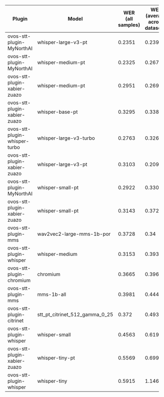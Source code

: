 |Plugin|Model|WER<br>(all samples)| WER<br>(average across datasets) | Damerau Similarity | Score |
|-----|-----|--------------------|----------------------------------|--------------------|-------|
| ovos-stt-plugin-MyNorthAI | whisper-large-v3-pt | 0.2351 | 0.2392 | 0.8422 | 64.2473 |
| ovos-stt-plugin-MyNorthAI | whisper-medium-pt | 0.2325 | 0.267 | 0.8551 | 64.1546 |
| ovos-stt-plugin-xabier-zuazo | whisper-medium-pt | 0.2951 | 0.2696 | 0.8879 | 63.7182 |
| ovos-stt-plugin-xabier-zuazo | whisper-base-pt | 0.3295 | 0.3382 | 0.9048 | 60.2755 |
| ovos-stt-plugin-whisper-turbo | whisper-large-v3-turbo | 0.2763 | 0.3265 | 0.8589 | 60.0026 |
| ovos-stt-plugin-xabier-zuazo | whisper-large-v3-pt | 0.3103 | 0.2096 | 0.7813 | 57.8218 |
| ovos-stt-plugin-MyNorthAI | whisper-small-pt | 0.2922 | 0.3305 | 0.8335 | 57.3978 |
| ovos-stt-plugin-xabier-zuazo | whisper-small-pt | 0.3143 | 0.3722 | 0.8673 | 56.9599 |
| ovos-stt-plugin-mms | wav2vec2-large-mms-1b-por | 0.3728 | 0.34 | 0.869 | 55.927 |
| ovos-stt-plugin-whisper | whisper-medium | 0.3153 | 0.3935 | 0.8546 | 55.176 |
| ovos-stt-plugin-chromium | chromium | 0.3665 | 0.3965 | 0.8304 | 51.36 |
| ovos-stt-plugin-mms | mms-1b-all | 0.3981 | 0.4447 | 0.8704 | 50.3624 |
| ovos-stt-plugin-citrinet | stt_pt_citrinet_512_gamma_0_25 | 0.372 | 0.4934 | 0.8753 | 49.6587 |
| ovos-stt-plugin-whisper | whisper-small | 0.4563 | 0.6198 | 0.8182 | 37.7957 |
| ovos-stt-plugin-xabier-zuazo | whisper-tiny-pt | 0.5569 | 0.6995 | 0.7935 | 29.502 |
| ovos-stt-plugin-whisper | whisper-tiny | 0.5915 | 1.1469 | 0.7816 | 10.2202 |